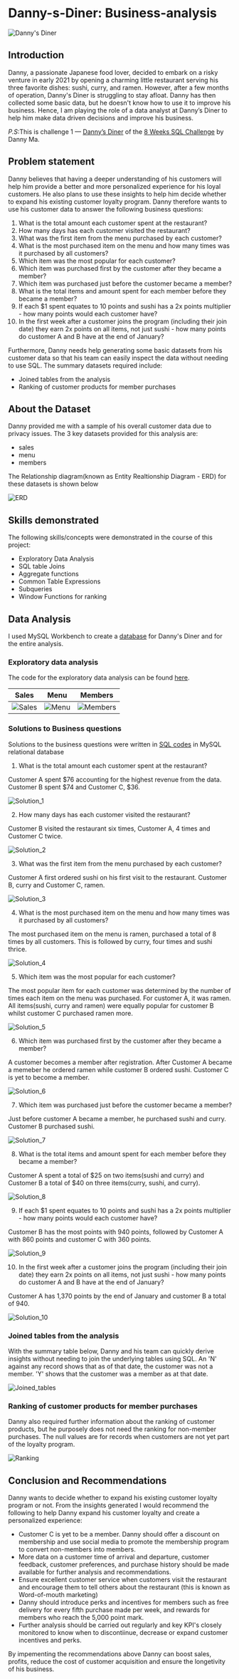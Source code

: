 # Danny-s-Diner: Business-analysis

![Danny's Diner](Images/Danny's_diner.png)

## Introduction

Danny, a passionate Japanese food lover, decided to embark on a risky venture in early 2021 by opening a charming little restaurant serving his three favorite dishes: sushi, curry, and ramen. However, after a few months of operation, Danny's Diner is struggling to stay afloat. Danny has then collected some basic data, but he doesn't know how to use it to improve his business. Hence, I am playing the role of a data analyst at Danny’s Diner to help him make data driven decisions and improve his business.


_P.S_:This is challenge 1 — [Danny’s Diner](https://8weeksqlchallenge.com/case-study-1/) of the [8 Weeks SQL Challenge](https://8weeksqlchallenge.com/getting-started/) by Danny Ma. 

## Problem statement


Danny believes that having a deeper understanding of his customers will help him provide a better and more personalized experience for his loyal customers. He also plans to use these insights to help him decide whether to expand his existing customer loyalty program. Danny therefore wants to use his customer data to answer the following business questions:

1. What is the total amount each customer spent at the restaurant?
2. How many days has each customer visited the restaurant?
3. What was the first item from the menu purchased by each customer?
4. What is the most purchased item on the menu and how many times was it purchased by all customers?
5. Which item was the most popular for each customer?
6. Which item was purchased first by the customer after they became a member?
7. Which item was purchased just before the customer became a member?
8. What is the total items and amount spent for each member before they became a member?
9. If each $1 spent equates to 10 points and sushi has a 2x points multiplier - how many points would each customer have?
10. In the first week after a customer joins the program (including their join date) they earn 2x points on all items, not just sushi - how many points do customer A and B have at the end of January?

Furthermore, Danny needs help generating some basic datasets from his customer data so that his team can easily inspect the data without needing to use SQL. The summary datasets required include:
- Joined tables from the analysis
- Ranking of customer products for member purchases

## About the Dataset

Danny provided me with a sample of his overall customer data due to privacy issues. The 3 key datasets provided for this analysis are:
- sales
- menu
- members

The Relationship diagram(known as Entity Realtionship Diagram - ERD) for these datasets is shown below

![ERD](Images/ERD.PNG)


## Skills demonstrated

The following skills/concepts were demonstrated in the course of this project:
- Exploratory Data Analysis
- SQL table Joins
- Aggregate functions
- Common Table Expressions
- Subqueries
- Window Functions for ranking

## Data Analysis

I used MySQL Workbench to create a [database](SQL_files/Database_creation.sql) for Danny's Diner and for the entire analysis.

### Exploratory data analysis
The code for the exploratory data analysis can be found [here](SQL_files/EDA.sql). 

Sales                             |Menu                       |Members
----------------------------------|---------------------------|-------------
![Sales](Images/Sales_table.PNG)  |![Menu](Menu_table.PNG)    |![Members](Images/Members_table.PNG)


### Solutions to Business questions

Solutions to the business questions were written in [SQL codes](SQL_files/Data_analysis.sql) in MySQL relational database

1. What is the total amount each customer spent at the restaurant?

Customer A spent $76 accounting for the highest revenue from the data. Customer B spent $74 and Customer C, $36.

![Solution_1](Images/Solution_one.PNG)


2. How many days has each customer visited the restaurant?

Customer B visited the restaurant six times, Customer A, 4 times and Customer C twice.

 ![Solution_2](Images/Solution_two.PNG)


3. What was the first item from the menu purchased by each customer?

Customer A first ordered sushi on his first visit to the restaurant. Customer B, curry and Customer C, ramen.

![Solution_3](Images/Solution_three.PNG)

4. What is the most purchased item on the menu and how many times was it purchased by all customers?

The most purchased item on the menu is ramen, purchased a total of 8 times by all customers. This is followed by curry, four times and sushi thrice.

![Solution_4](Images/Solution_four.PNG)

5. Which item was the most popular for each customer?

The most popular item for each customer was determined by the number of times each item on the menu was purchased. For customer A, it was ramen. All items(sushi, curry and ramen) were equally popular for customer B whilst customer C purchased ramen more.

![Solution_5](Images/Solution_five.PNG)

6. Which item was purchased first by the customer after they became a member?

A customer becomes a member after registration. After Customer A became a memeber he ordered ramen while customer B ordered sushi. Customer C is yet to become a member.

![Solution_6](Images/Solution_six.PNG)

7. Which item was purchased just before the customer became a member?

Just before customer A became a member, he purchased sushi and curry. Customer B purchased sushi.

![Solution_7](Images/Solution_seven.PNG)

8. What is the total items and amount spent for each member before they became a member?

Customer A spent a total of $25 on two items(sushi and curry) and Customer B a total of $40 on three items(curry, sushi, and curry).

![Solution_8](Images/Solution_eight.PNG)

9. If each $1 spent equates to 10 points and sushi has a 2x points multiplier - how many points would each customer have?

Customer B has the most points with 940 points, followed by Customer A with 860 points and customer C with 360 points.

![Solution_9](Images/Solution_nine.PNG)


10. In the first week after a customer joins the program (including their join date) they earn 2x points on all items, not just sushi - how many points do customer A and B have at the end of January?
    
Customer A has 1,370 points by the end of January and customer B a total of 940. 

![Solution_10](Images/Solution_ten.jpg)

### Joined tables from the analysis

With the summary table below, Danny and his team can quickly derive insights without needing to join the underlying tables using SQL. An 'N' against any record shows that as of that date, the customer was not a member. 'Y' shows that the customer was a member as at that date.

![Joined_tables](Images/Joined_tables.PNG)

### Ranking of customer products for member purchases

Danny also required further information about the ranking of customer products, but he purposely does not need the ranking for non-member purchases. The null values are for records when customers are not yet part of the loyalty program.

![Ranking](Images/Ranking_of_customer_product.PNG)

## Conclusion and Recommendations

Danny wants to decide whether to expand his existing customer loyalty program or not. From the insights generated I would recommend the following to help Danny expand his customer loyalty and create a personalized experience:

- Customer C is yet to be a member. Danny should offer a discount on membership and use social media to promote the membership program to convert non-members into members.
- More data on a customer time of arrival and departure, customer feedback, customer preferences, and purchase history should be made available for further analysis and recommendations.
- Ensure excellent customer service when customers visit the restaurant and encourage them to tell others about the restaurant (this is known as Word-of-mouth marketing)
- Danny should introduce perks and incentives for members such as free delivery for every fifth purchase made per week, and rewards for members who reach the 5,000 point mark.
- Further analysis should be carried out regularly and key KPI's closely monitored to know when to discontiinue, decrease or expand customer incentives and perks.

By impementing the recommendations above Danny can boost sales, profits, reduce the cost of customer acquisition and ensure the longetivity of his business.




